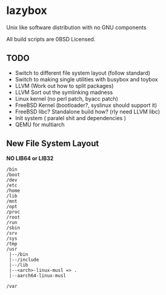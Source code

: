 # lazybox
Unix like software distribution with no GNU components

All build scripts are 0BSD Licensed.


## TODO
 - Switch to different file system layout (follow standard)
 - Switch to making single utilities with busybox and toybox
 - LLVM (Work out how to split packages)
 - LLVM Sort out the symlinking madness
 - Linux kernel (no perl patch, byacc patch)
 - FreeBSD Kernel (bootloader?, syslinux should support it)
 - FreeBSD libc? Standalone build how? (rly need LLVM libc)
 - Init system ( paralel shit and dependencies )
 - QEMU for multiarch

## New File System Layout
__**NO LIB64 or LIB32**__
```
/bin
/boot
/dev
/etc
/home
/lib
/mnt
/opt
/proc
/root
/run
/sbin
/srv
/sys
/tmp
/usr
 |--/bin
 |--/include
 |--/lib
 |--<arch>-linux-musl => .
 |--aarch64-linux-musl
 
/var
```
